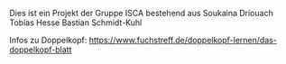 Dies ist ein Projekt der Gruppe ISCA
bestehend aus
Soukaina Driouach
Tobias Hesse 
Bastian Schmidt-Kuhl

Infos zu Doppelkopf:
https://www.fuchstreff.de/doppelkopf-lernen/das-doppelkopf-blatt